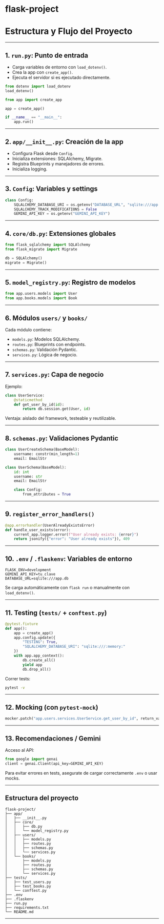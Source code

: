 # flask-project
# Estructura y Flujo del Proyecto
---

## 1. `run.py`: Punto de entrada

* Carga variables de entorno con `load_dotenv()`.
* Crea la app con `create_app()`.
* Ejecuta el servidor si es ejecutado directamente.

```python
from dotenv import load_dotenv
load_dotenv()

from app import create_app

app = create_app()

if __name__ == "__main__":
    app.run()
```

---

## 2. `app/__init__.py`: Creación de la app

* Configura Flask desde `Config`.
* Inicializa extensiones: SQLAlchemy, Migrate.
* Registra Blueprints y manejadores de errores.
* Inicializa logging.

---

## 3. `Config`: Variables y settings

```python
class Config:
    SQLALCHEMY_DATABASE_URI = os.getenv("DATABASE_URL", "sqlite:///app.db")
    SQLALCHEMY_TRACK_MODIFICATIONS = False
    GEMINI_API_KEY = os.getenv("GEMINI_API_KEY")
```

---

## 4. `core/db.py`: Extensiones globales

```python
from flask_sqlalchemy import SQLAlchemy
from flask_migrate import Migrate

db = SQLAlchemy()
migrate = Migrate()
```

---

## 5. `model_registry.py`: Registro de modelos

```python
from app.users.models import User
from app.books.models import Book
```

---

## 6. Módulos `users/` y `books/`

Cada módulo contiene:

* `models.py`: Modelos SQLAlchemy.
* `routes.py`: Blueprints con endpoints.
* `schemas.py`: Validación Pydantic.
* `services.py`: Lógica de negocio.

---

## 7. `services.py`: Capa de negocio

Ejemplo:

```python
class UserService:
    @staticmethod
    def get_user_by_id(id):
        return db.session.get(User, id)
```

Ventaja: aislado del framework, testeable y reutilizable.

---

## 8. `schemas.py`: Validaciones Pydantic

```python
class UserCreateSchema(BaseModel):
    username: constr(min_length=1)
    email: EmailStr

class UserSchema(BaseModel):
    id: int
    username: str
    email: EmailStr

    class Config:
        from_attributes = True
```

---

## 9. `register_error_handlers()`

```python
@app.errorhandler(UserAlreadyExistsError)
def handle_user_exists(error):
    current_app.logger.error(f"User already exists: {error}")
    return jsonify({"error": "User already exists"}), 409
```

---

## 10. `.env` / `.flaskenv`: Variables de entorno

```env
FLASK_ENV=development
GEMINI_API_KEY=tu_clave
DATABASE_URL=sqlite:///app.db
```

Se carga automáticamente con `flask run` o manualmente con `load_dotenv()`.

---

## 11. Testing (`tests/` + `conftest.py`)

```python
@pytest.fixture
def app():
    app = create_app()
    app.config.update({
        "TESTING": True,
        "SQLALCHEMY_DATABASE_URI": "sqlite:///:memory:"
    })
    with app.app_context():
        db.create_all()
        yield app
        db.drop_all()
```

Correr tests:

```bash
pytest -v
```

---

## 12. Mocking (con `pytest-mock`)

```python
mocker.patch("app.users.services.UserService.get_user_by_id", return_value=...)
```

---

## 13. Recomendaciones / Gemini

Acceso al API:

```python
from google import genai
client = genai.Client(api_key=GEMINI_API_KEY)
```

Para evitar errores en tests, asegurate de cargar correctamente `.env` o usar mocks.

---

## Estructura del proyecto

```
flask-project/
├── app/
│   ├── __init__.py
│   ├── core/
│   │   ├── db.py
│   │   └── model_registry.py
│   ├── users/
│   │   ├── models.py
│   │   ├── routes.py
│   │   ├── schemas.py
│   │   └── services.py
│   └── books/
│       ├── models.py
│       ├── routes.py
│       ├── schemas.py
│       └── services.py
├── tests/
│   ├── test_users.py
│   ├── test_books.py
│   └── conftest.py
├── .env
├── .flaskenv
├── run.py
├── requirements.txt
└── README.md
```

---
